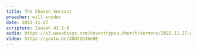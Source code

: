 ```yaml
---
title: The Chosen Servant
preacher: will-snyder
date: 2022-11-27
scripture: Isaiah 42:1-9
audio: https://s3.wasabisys.com/coventrypca.church/sermons/2022.11.27.A The Chosen Servant - Will Snyder.mp3
video: https://youtu.be/JdU7ZOJbeNE
---
```

